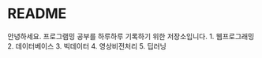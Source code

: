 # README
안녕하세요. 프로그램밍 공부를 하루하루 기록하기 위한 저장소입니다.
    1. 웹프로그래밍
    2. 데이터베이스
    3. 빅데이터
    4. 영상비전처리
    5. 딥러닝